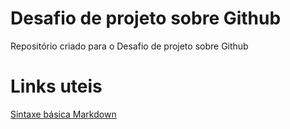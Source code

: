 # Desafio de projeto sobre Github
Repositório criado para o Desafio de projeto sobre Github
# Links uteis
[Sintaxe básica Markdown](https://www.markdownguide.org/)
